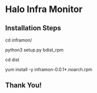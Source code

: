 

# Halo Infra Monitor


## Installation Steps

cd inframon/

python3 setup.py bdist_rpm

cd dist

yum install -y inframon-0.0.1*.noarch.rpm


## Thank You!